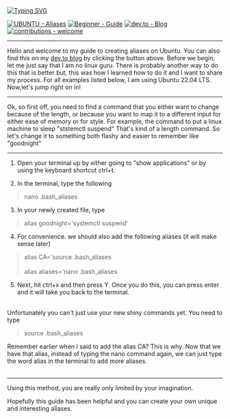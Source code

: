 [![Typing SVG](https://readme-typing-svg.demolab.com?font=Fira+Code&pause=1000&color=00F70A&center=true&vCenter=true&width=600&height=100&lines=Linux-Aliases;nano+.bash_aliases;Quick+fox+jumps+nightly+above+wizardA+tutorial+by+a+beginner+for+beginners)](https://git.io/typing-svg)

[![UBUNTU - Aliases](https://img.shields.io/badge/UBUNTU-Aliases-E95420?logo=ubuntu&logoColor=ffffff)](https://)  [![Beginner - Guide](https://img.shields.io/badge/Beginner-Guide-99CC00?logo=readthedocs&logoColor=ffffff)](https://)  [![dev.to - Blog](https://img.shields.io/badge/dev.to-Blog-000000?logo=dev.to&logoColor=ffffff)](https://dev.to/kurtissfrost)  [![contributions - welcome](https://img.shields.io/badge/contributions-welcome-teal)]() 

---

Hello and welcome to my guide to creating aliases on Ubuntu. You can also find this on my [dev.to blog](https://dev.to/kurtissfrost/ubuntu-aliases-by-a-beginner-for-beginners-1g3n) by clicking the button above. Before we begin, let me just say that I am no linux guru. There is probably another way to do this that is better but, this was how I learned how to do it and I want to share my process. For all examples listed below, I am using Ubuntu 22.04 LTS. Now,let's jump right on in!

---

Ok, so first off, you need to find a command that you either want to change because of the length, or because you want to map it to a different input for either ease of memory or for style. For example, the command to put a linux machine to sleep "ststemctl suspend" That's kind of a length command. So let's change it to something both flashy and easier to remember like "goodnight"

---

1. Open your terminal up by either going to "show applications" or by using the keyboard shortcut ctrl+t.

2. In the terminal, type the following
> nano .bash_aliases

3. In your newly created file, type 
> alias goodnight='systemctl suspend'

4. For convenience. we should also add the following aliases (it will make sense later)
> alias CA='source .bash_aliases<br /><br />
>alias aliases='nano .bash_aliases 

5. Next, hit ctrl+x and then press Y. Once you do this, you can press enter and it will take you back to the terminal.<br /><br />

Unfortunately you can't just use your new shiny commands yet. You need to type 
>source .bash_aliases

Remember earlier when I said to add the alias CA? This is why. Now that we have that alias, instead of typing the nano command again, we can just type the word alias in the terminal to add more aliases. <br /><br />

---

Using this method, you are really only limited by your imagination.<br />

Hopefully this guide has been helpful and you can create your own unique and interesting aliases.
